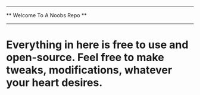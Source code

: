 *****************************
** Welcome To A Noobs Repo **
*****************************

# Everything in here is free to use and open-source. Feel free to make tweaks, modifications, whatever your heart desires.
